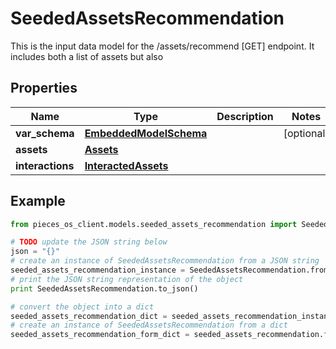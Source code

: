 # SeededAssetsRecommendation

This is the input data model for the /assets/recommend [GET] endpoint. It includes both a list of assets but also 

## Properties

Name | Type | Description | Notes
------------ | ------------- | ------------- | -------------
**var_schema** | [**EmbeddedModelSchema**](EmbeddedModelSchema) |  | [optional] 
**assets** | [**Assets**](Assets) |  | 
**interactions** | [**InteractedAssets**](InteractedAssets) |  | 

## Example

```python
from pieces_os_client.models.seeded_assets_recommendation import SeededAssetsRecommendation

# TODO update the JSON string below
json = "{}"
# create an instance of SeededAssetsRecommendation from a JSON string
seeded_assets_recommendation_instance = SeededAssetsRecommendation.from_json(json)
# print the JSON string representation of the object
print SeededAssetsRecommendation.to_json()

# convert the object into a dict
seeded_assets_recommendation_dict = seeded_assets_recommendation_instance.to_dict()
# create an instance of SeededAssetsRecommendation from a dict
seeded_assets_recommendation_form_dict = seeded_assets_recommendation.from_dict(seeded_assets_recommendation_dict)
```



